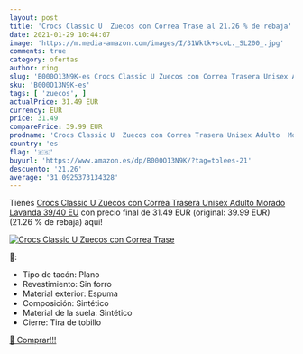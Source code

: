 ```yaml
---
layout: post
title: 'Crocs Classic U  Zuecos con Correa Trase al 21.26 % de rebaja'
date: 2021-01-29 10:44:07
image: 'https://m.media-amazon.com/images/I/31Wktk+scoL._SL200_.jpg'
comments: true
category: ofertas
author: ring
slug: 'B000O13N9K-es Crocs Classic U Zuecos con Correa Trasera Unisex Adulto...'
sku: 'B000O13N9K-es'
tags: [ 'zuecos', ]
actualPrice: 31.49 EUR
currency: EUR
price: 31.49
comparePrice: 39.99 EUR
prodname: 'Crocs Classic U  Zuecos con Correa Trasera Unisex Adulto  Morado  Lavanda   39/40 EU'
country: 'es'
flag: '🇪🇸'
buyurl: 'https://www.amazon.es/dp/B000O13N9K/?tag=tolees-21'
descuento: '21.26'
average: '31.0925373134328'
---
```


Tienes [Crocs Classic U  Zuecos con Correa Trasera Unisex Adulto  Morado  Lavanda   39/40 EU](https://www.amazon.es/dp/B000O13N9K/?tag=tolees-21) con precio final de  31.49 EUR (original: 39.99 EUR) (21.26 %  de rebaja) aqui!

[![Crocs Classic U  Zuecos con Correa Trase](https://m.media-amazon.com/images/I/31Wktk+scoL._SL200_.jpg)](https://www.amazon.es/dp/B000O13N9K/?tag=tolees-21)

🔎:

- Tipo de tacón: Plano
- Revestimiento: Sin forro
- Material exterior: Espuma
- Composición: Sintético
- Material de la suela: Sintético
- Cierre: Tira de tobillo

[🛒 Comprar!!!](https://www.amazon.es/dp/B000O13N9K/?tag=tolees-21)
